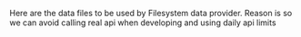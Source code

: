 Here are the data files to be used by Filesystem data provider.
Reason is so we can avoid calling real api when developing and using daily api limits
